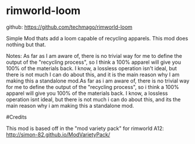 # rimworld-loom

github: https://github.com/techmago/rimworld-loom

Simple Mod thats add a loom capable of recycling apparels. This mod does nothing but that.


Notes:
As far as I am aware of, there is no trivial way for me to define the output of the "recycling process", so I think a 100% apparel will give you 100% of the materials back. I know, a lossless operation isn't ideal, but there is not much I can do about this, and it is the main reason why I am making this a standalone mod.As far as i am aware of, there is no trivial way for me to define the output of the "recycling process", so i think a 100% apparel will give you 100% of the materials back. I know, a lossless operation isnt ideal, but there is not much i can do about this, and its the main reason why i am making this a standalone mod. 


#Credits 

This mod is based off in the "mod variety pack" for rimworld A12:
http://simon-82.github.io/ModVarietyPack/
